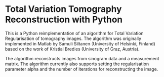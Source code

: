 # Total Variation Tomography Reconstruction with Python
This is a Python reimplementation of an algorithm for Total Variation Regularisation of tomography images. The algorithm was originally implemented in Matlab by Samuli Siltanen (University of Helsinki, Finland) based on the work of Kristial Bredies (University of Graz, Austria).

The algorithm reconstructs images from sinogram data and a measurement matrix. The algorithm currently also supports setting the regularisation parameter alpha and the number of iterations for reconstructing the image. 
